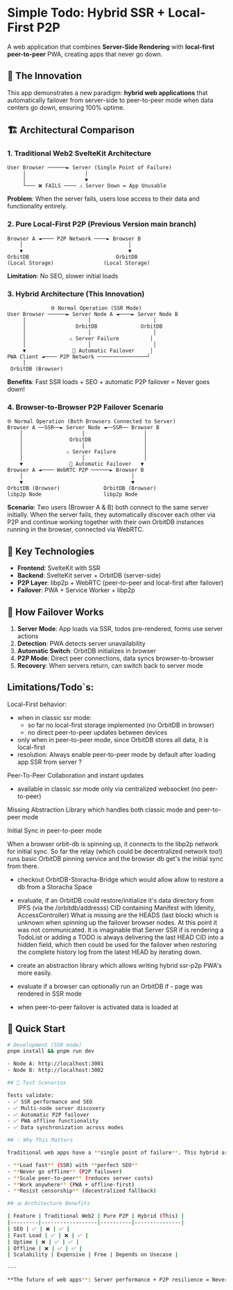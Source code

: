 # Simple Todo: Hybrid SSR + Local-First P2P

A web application that combines **Server-Side Rendering** with **local-first peer-to-peer** PWA, creating apps that never go down.

## 🚀 The Innovation

This app demonstrates a new paradigm: **hybrid web applications** that automatically failover from server-side to peer-to-peer mode when data centers go down, ensuring 100% uptime.

## 🏗️ Architectural Comparison

### 1. Traditional Web2 SvelteKit Architecture

```
User Browser ──────► Server (Single Point of Failure)
     │                   │
     │                   ▼
     └─── ❌ FAILS ──── ⚠️ Server Down = App Unusable
```

**Problem**: When the server fails, users lose access to their data and functionality entirely.

### 2. Pure Local-First P2P (Previous Version main branch)

```
Browser A ◄──── P2P Network ────► Browser B
    │                                  │
    ▼                                  ▼
OrbitDB                            OrbitDB
(Local Storage)                (Local Storage)
```

**Limitation**: No SEO, slower initial loads

### 3. Hybrid Architecture (This Innovation)

```
              🌐 Normal Operation (SSR Mode)
User Browser ──────► Server Node A ◄────► Server Node B
     │                    │                    │
     │                OrbitDB              OrbitDB
     │                    │                    │
     │              ⚠️ Server Failure          │
     │                    │                    │
     ▼               🔄 Automatic Failover     │
PWA Client ◄──── P2P Network ────────────────┘
     │
 OrbitDB (Browser)
```

**Benefits**: Fast SSR loads + SEO + automatic P2P failover = Never goes down!

### 4. Browser-to-Browser P2P Failover Scenario

```
🌐 Normal Operation (Both Browsers Connected to Server)
Browser A ──SSR──► Server Node ◄──SSR── Browser B
    │                   │                   │
    │               OrbitDB                 │
    │                   │                   │
    │              ⚠️ Server Failure         │
    │                   │                   │
    ▼               🔄 Automatic Failover   ▼
Browser A ◄──── WebRTC P2P ──────► Browser B
    │                                   │
    ▼                                   ▼
OrbitDB (Browser)              OrbitDB (Browser)
libp2p Node                    libp2p Node
```

**Scenario**: Two users (Browser A & B) both connect to the same server initially. When the server fails, they automatically discover each other via P2P and continue working together with their own OrbitDB instances running in the browser, connected via WebRTC.

## 🎯 Key Technologies

- **Frontend**: SvelteKit with SSR
- **Backend**: SvelteKit server + OrbitDB (server-side)
- **P2P Layer**: libp2p + WebRTC (peer-to-peer and local-first after failover)
- **Failover**: PWA + Service Worker + libp2p

## 🔄 How Failover Works

1. **Server Mode**: App loads via SSR, todos pre-rendered, forms use server actions
2. **Detection**: PWA detects server unavailability
3. **Automatic Switch**: OrbitDB initializes in browser
4. **P2P Mode**: Direct peer connections, data syncs browser-to-browser
5. **Recovery**: When servers return, can switch back to server mode

## Limitations/Todo`s:

Local-First behavior:

- when in classic ssr mode:
  - so far no local-first storage implemented (no OrbitDB in browser)
  - no direct peer-to-peer updates between devices
- only when in peer-to-peer mode, since OrbitDB stores all data, it is local-first
- resolution: Always enable peer-to-peer mode by default after loading app SSR from server ?

Peer-To-Peer Collaboration and instant updates

- available in classic ssr mode only via centralized websocket (no peer-to-peer)

Missing Abstraction Library which handles both classic mode and peer-to-peer mode

Initial Sync in peer-to-peer mode

When a browser orbit-db is spinning up, it connects to the libp2p network for initial sync. So far the relay (which could be decentralized network too!) runs basic OrbitDB pinning service and the browser db get's the initial sync from there.

- checkout OrbitDB-Storacha-Bridge which would allow allow to restore a db from a Storacha Space
- evaluate, if an OrbitDB could restore/initialize it's data directory from IPFS (via the /orbitdb/addresss) CID containing Manifest with Idenity, AccessController) What is missing are the HEADS (last block) which is unknown when spinning up the failover browser nodes. At this point it was not communicated. It is imaginable that Server SSR if is rendering a TodoList or adding a TODO is always delivering the last HEAD CID into a hidden field, which then could be used for the failover when restoring the complete history log from the latest HEAD by iterating down.

- create an abstraction library which allows writing hybrid ssr-p2p PWA's more easily.


- evaluate if a browser can optionally run an OrbitDB if - page was rendered in SSR mode
- when peer-to-peer failover is activated data is loaded at

## 🚀 Quick Start

```bash
# Development (SSR mode)
pnpm install && pnpm run dev

- Node A: http://localhost:3001
- Node B: http://localhost:3002

## 🧪 Test Scenarios

Tests validate:
- ✅ SSR performance and SEO
- ✅ Multi-node server discovery
- ✅ Automatic P2P failover
- ✅ PWA offline functionality
- ✅ Data synchronization across modes

## 💡 Why This Matters

Traditional web apps have a **single point of failure**. This hybrid architecture creates **unstoppable applications** that:

- **Load fast** (SSR) with **perfect SEO**
- **Never go offline** (P2P failover)
- **Scale peer-to-peer** (reduces server costs)
- **Work anywhere** (PWA + offline-first)
- **Resist censorship** (decentralized fallback)

## 📊 Architecture Benefits

| Feature | Traditional Web2 | Pure P2P | Hybrid (This) |
|---------|------------------|----------|---------------|
| SEO | ✅ | ❌ | ✅ |
| Fast Load | ✅ | ❌ | ✅ |
| Uptime | ❌ | ✅ | ✅ |
| Offline | ❌ | ✅ | ✅ |
| Scalability | Expensive | Free | Depends on Usecase |

---

**The future of web apps**: Server performance + P2P resilience = Never goes down.